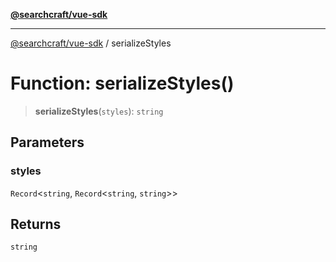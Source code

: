 [**@searchcraft/vue-sdk**](/reference/sdk/js-vue/README.md)

***

[@searchcraft/vue-sdk](/reference/sdk/js-vue/globals.md) / serializeStyles

# Function: serializeStyles()

> **serializeStyles**(`styles`): `string`

## Parameters

### styles

`Record`\<`string`, `Record`\<`string`, `string`\>\>

## Returns

`string`
